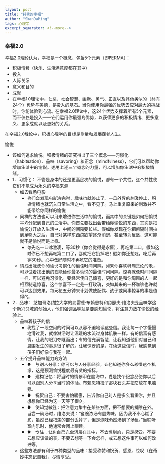 ```yaml
---
layout: post
title: "持续的幸福"
author: "ShanDaMing"
tags: 心理学
excerpt_separator: <!--more-->
---
```


<!--more-->

### 幸福2.0
幸福2.0理论认为，幸福是一个概念，包括5个元素（即PERMA）：
* 积极情绪（快乐、生活满意度都在其中）
* 投入
* 人际关系
* 意义和目的
* 成就
* 在幸福1.0理论中，仁慈、社会智慧、幽默、勇气、正直以及其他类似的（共有24个）优势与美德，是投入的基石。当你使用你最强的优势去应对最大的挑战时，你能体验到心流。在幸福2.0理论中，这24个优势支撑着所有5个元素，而不仅仅是投入——它们运用你最强的优势，以获得更多的积极情绪、更多意义、更多成就以及更好的关系。

在幸福2.0理论中，积极心理学的目标是测量和发展蓬勃人生。


	
	
	
	
	
	
	
	
	
	
	


愉悦
* 该如何追求愉悦。积极情绪的研究得出了三个概念——习惯化（habituation）、品味（savoring）和正念（mindfulness），它们可以帮助你增加生活中的愉悦。运用上述三个概念的力量，可以增加你生活中的积极情绪。
* 1．习惯化： 不管是身体的还是更高层次的愉悦，都有一个共性。这个共性使它们不能成为永久的幸福来源
	- 如去看场电影
		+ 他们会发现电影演完时，趣味也就终止了。一旦外界的刺激停止，积极情绪也就沉入日常生活之中，看不见了。马上重复原来的刺激并不能带给你同样的愉悦
	- 同样的方法也可以用来增进你生活中的愉悦，而其中的关键是如何把愉悦平均分配到自己的生活中。你首先要找出会带给你愉悦的东西，其次是把愉悦分开放入生活中，中间的间隔要长些。假如你发现在你把间隔时间拉到足够大之后，自己对某样东西的欲望逐渐消退，甚至转为反感，这可能就不是愉悦而是上瘾。
		+ 你先吃一口冰激凌，等30秒（你会觉得是永恒），再吃第二口，假如这时你已不想再吃第二口了，那就把它扔掉吧！假如你还想吃，吃后再等30秒。心中做好随时不再吃它的准备。
	- 请找出能使你的愉悦习惯化的最佳时间间隔。如果你喜欢听周杰伦的歌，可以试着找出他的歌能给你最多愉悦的最佳时间间隔。惊喜就像时间间隔一样，可以避免习惯化。要经常使自己惊喜，更好的是和你周围的人一起相互制造惊喜，这个惊喜不一定是一打玫瑰，突如其来的一杯咖啡也许就可以达到效果。每天花五分钟来计划做使配偶、孩子或同事惊喜的事是值得的。
* 2．品味： 芝加哥洛约拉大学的弗雷德·布赖恩特和约瑟夫·维洛夫是品味学这个新兴领域的创始人，他们强调品味就是要感知愉悦，将注意力放在愉悦的经验上。
	- 品味着孩子的信
		+ 我找了一段空闲的时间可以从容不迫地读这些信。我让每一个字慢慢地滑过我，就像淋浴时让温暖的水流过身体肌肤一样。有的信富有感情，让我的眼泪夺眶而出；有的信充满智慧，让我知道他们对自己和周围发生的事是很了解的。让我惊讶的是，在读这些信时，我感觉到孩子们好像与我在一起。
	- 五个提升品味能力的方法
		+ ●　与别人分享：你可以与人分享经验，让他知道你多么珍惜这个机缘，这是预测愉悦程度最有效的指标。
		+ ●　建构记忆：将当时的情景印在脑海中，或是找个纪念品使你以后可以跟别人分享当时的体验。布赖恩特捡了那块石头并把它放在电脑旁。
		+ ●　祝贺自己：不要害怕骄傲，告诉你自己别人是多么看重你，并且想想你已经为这一天等了很久。
		+ ●　使知觉敏锐：把注意力集中在某些方面，把不想要的排除在外。当尝一碗汤时，维洛夫说：“这碗浓汤有股煳味，因为我不小心糊了底，虽然已经把焦的部分丢掉了，但是煳味仍然渗到了汤里。”当聆听室内乐时，他通常会闭上眼睛。
		+ ●　专注：让你自己完全沉浸在其中，不去想别的，只是感受。不要去想应该做的事，不要去想等一下会怎样，或去想这件事可以如何改进等。
	- 这些方法都有利于四种类型的品味：接受称赞和祝贺、感恩、惊叹（在奇妙中忘记自我）、尽情享受。


